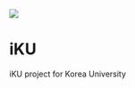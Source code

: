 <img src="https://travis-ci.org/kyonge/iKU.svg?branch=master">

iKU
===

iKU project for Korea University
